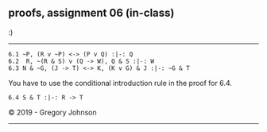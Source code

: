 ## proofs, assignment 06 (in-class)

:)

---

~~~{.ProofChecker .JohnsonSL options="fonts tabindent render resize" guides="fitch" points="25" late-credit="19"}
6.1 ~P, (R v ~P) <-> (P v Q) :|-: Q
6.2  R, ~(R & S) v (Q -> W), Q & S :|-: W
6.3 N & ~G, (J -> T) <-> K, (K v G) & J :|-: ~G & T
~~~

You have to use the conditional introduction rule in the proof for 6.4.

~~~{.ProofChecker .JohnsonSL options="fonts tabindent render" guides="fitch" points="25" late-credit="19"}
6.4 S & T :|-: R -> T
~~~

<p>&copy; 2019 - <script>document.write(new Date().getFullYear())</script> Gregory Johnson</p>

---
 
